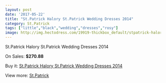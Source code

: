 ```yaml
---
layout: post
date: '2017-05-22'
title: "St.Patrick Halory St.Patrick Wedding Dresses 2014"
category: St.Patrick
tags: ["little","black","wedding","dresses","rosy"]
image: http://img.hectodress.com/19919-thickbox_default/stpatrick-halory-stpatrick-wedding-dresses-2014.jpg
---
```

St.Patrick Halory St.Patrick Wedding Dresses 2014

On Sales: **$270.88**
<a href="https://www.hectodress.com/stpatrick/9273-stpatrick-halory-stpatrick-wedding-dresses-2014.html"><amp-img layout="responsive" width="600" height="600" src="//img.hectodress.com/19919-thickbox_default/stpatrick-halory-stpatrick-wedding-dresses-2014.jpg" alt="St.Patrick Halory St.Patrick Wedding Dresses 2014 0" /></a>
<a href="https://www.hectodress.com/stpatrick/9273-stpatrick-halory-stpatrick-wedding-dresses-2014.html"><amp-img layout="responsive" width="600" height="600" src="//img.hectodress.com/19921-thickbox_default/stpatrick-halory-stpatrick-wedding-dresses-2014.jpg" alt="St.Patrick Halory St.Patrick Wedding Dresses 2014 1" /></a>
<a href="https://www.hectodress.com/stpatrick/9273-stpatrick-halory-stpatrick-wedding-dresses-2014.html"><amp-img layout="responsive" width="600" height="600" src="//img.hectodress.com/19920-thickbox_default/stpatrick-halory-stpatrick-wedding-dresses-2014.jpg" alt="St.Patrick Halory St.Patrick Wedding Dresses 2014 2" /></a>

Buy it: [St.Patrick Halory St.Patrick Wedding Dresses 2014](https://www.hectodress.com/stpatrick/9273-stpatrick-halory-stpatrick-wedding-dresses-2014.html "St.Patrick Halory St.Patrick Wedding Dresses 2014")

View more: [St.Patrick](https://www.hectodress.com/153-stpatrick "St.Patrick")